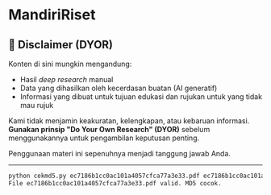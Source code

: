 # MandiriRiset

## 📜 Disclaimer (DYOR)

Konten di sini mungkin mengandung:
- Hasil *deep research* manual
- Data yang dihasilkan oleh kecerdasan buatan (AI generatif)
- Informasi yang dibuat untuk tujuan edukasi dan rujukan untuk yang tidak mau rujuk 

Kami tidak menjamin keakuratan, kelengkapan, atau kebaruan informasi.  
**Gunakan prinsip "Do Your Own Research" (DYOR)** sebelum menggunakannya untuk pengambilan keputusan penting.

Penggunaan materi ini sepenuhnya menjadi tanggung jawab Anda.
___
```bash
python cekmd5.py ec7186b1cc0ac101a4057cfca77a3e33.pdf ec7186b1cc0ac101a4057cfca77a3e33
File ec7186b1cc0ac101a4057cfca77a3e33.pdf valid. MD5 cocok.
